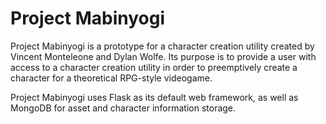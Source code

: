 # Project Mabinyogi

Project Mabinyogi is a prototype for a character creation utility created by Vincent Monteleone and Dylan Wolfe.
Its purpose is to provide a user with access to a character creation utility in order to preemptively create a character for a theoretical RPG-style videogame.

Project Mabinyogi uses Flask as its default web framework, as well as MongoDB for asset and character information storage.
